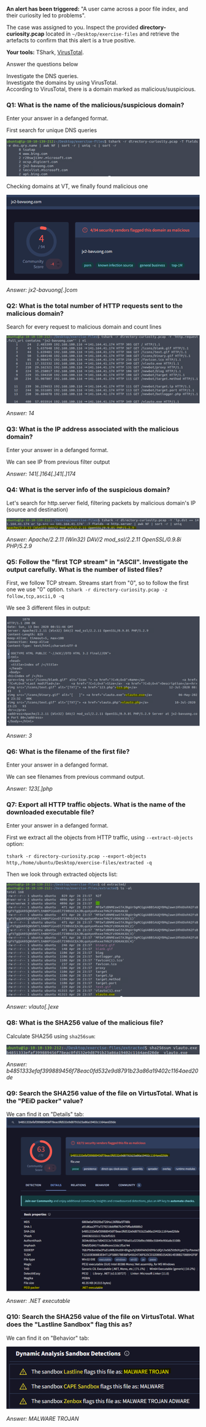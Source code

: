 **An alert has been triggered:** "A user came across a poor file index, and their curiosity led to problems".

The case was assigned to you. Inspect the provided **directory-curiosity.pcap** located in `~/Desktop/exercise-files` and retrieve the artefacts to confirm that this alert is a true positive.

**Your tools:** TShark, [VirusTotal](https://www.virustotal.com/).  

Answer the questions below

Investigate the DNS queries.  
Investigate the domains by using VirusTotal.  
According to VirusTotal, there is a domain marked as malicious/suspicious.

### Q1: What is the name of the malicious/suspicious domain?

Enter your answer in a defanged format.

First search for unique DNS queries


![](pics/Pasted%20image%2020250427023948.png)


Checking domains at VT, we finally found malicious one


![](pics/Pasted%20image%2020250427024001.png)


*Answer: jx2-bavuong[.]com*

### Q2: What is the total number of HTTP requests sent to the malicious domain?

Search for every request to malicious domain and count lines


![](pics/Pasted%20image%2020250427024332.png)


*Answer: 14*


### Q3: What is the IP address associated with the malicious domain?

Enter your answer in a defanged format.

We can see IP from previous filter output

*Answer: 141[.]164[.]41[.]174*

### Q4: What is the server info of the suspicious domain?
Let's search for http.server field, filtering packets by malicious domain's IP (source and destination)

![](pics/Pasted%20image%2020250427024845.png)

*Answer: Apache/2.2.11 (Win32) DAV/2 mod_ssl/2.2.11 OpenSSL/0.9.8i PHP/5.2.9*

### Q5: Follow the "first TCP stream" in "ASCII". Investigate the output carefully. What is the number of listed files?

First, we follow TCP stream. Streams start from "0", so to follow the first one we use "0" option.
`tshark -r directory-curiosity.pcap -z follow,tcp,ascii,0 -q`

We see 3 different files in output:


![](pics/Pasted%20image%2020250427025352.png)


*Answer: 3*

### Q6: What is the filename of the first file?

Enter your answer in a defanged format.

We can see filenames from previous command output.

*Answer: 123[.]php*


### Q7: Export all HTTP traffic objects. What is the name of the downloaded executable file?

Enter your answer in a defanged format.

First we extract all the objects from HTTP traffic, using `--extract-objects` option:

`tshark -r directory-curiosity.pcap --export-objects http,/home/ubuntu/Desktop/exercise-files/extracted -q`

Then we look through extracted objects list:

![](pics/Pasted%20image%2020250427025834.png)

*Answer: vlauto[.]exe*

### Q8: What is the SHA256 value of the malicious file?

Calculate SHA256 using `sha256sum`:


![](pics/Pasted%20image%2020250427025935.png)


*Answer: b4851333efaf399889456f78eac0fd532e9d8791b23a86a19402c1164aed20de*

### Q9: Search the SHA256 value of the file on VirtusTotal. What is the "PEiD packer" value?

We can find it on "Details" tab:
![](pics/Pasted%20image%2020250427030121.png)

*Answer: .NET executable*

### Q10: Search the SHA256 value of the file on VirtusTotal. What does the "Lastline Sandbox" flag this as?

We can find it on "Behavior" tab:

![](pics/Pasted%20image%2020250427030354.png)

*Answer: MALWARE TROJAN*